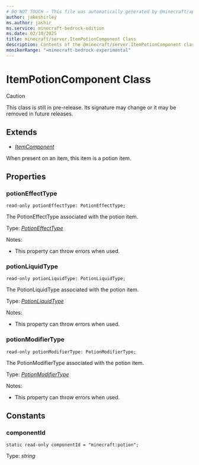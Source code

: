 ```yaml
---
# DO NOT TOUCH — This file was automatically generated by @minecraft/api-docs-generator, to report problems file an issue at https://github.com/Mojang/minecraft-scripting-libraries
author: jakeshirley
ms.author: jashir
ms.service: minecraft-bedrock-edition
ms.date: 02/10/2025
title: minecraft/server.ItemPotionComponent Class
description: Contents of the @minecraft/server.ItemPotionComponent class.
monikerRange: "=minecraft-bedrock-experimental"
---
```

# ItemPotionComponent Class

> [!CAUTION]
> This class is still in pre-release.  Its signature may change or it may be removed in future releases.

## Extends
- [*ItemComponent*](ItemComponent.md)

When present on an item, this item is a potion item.

## Properties

### **potionEffectType**
`read-only potionEffectType: PotionEffectType;`

The PotionEffectType associated with the potion item.

Type: [*PotionEffectType*](PotionEffectType.md)

Notes:
  - This property can throw errors when used.

### **potionLiquidType**
`read-only potionLiquidType: PotionLiquidType;`

The PotionLiquidType associated with the potion item.

Type: [*PotionLiquidType*](PotionLiquidType.md)

Notes:
  - This property can throw errors when used.

### **potionModifierType**
`read-only potionModifierType: PotionModifierType;`

The PotionModifierType associated with the potion item.

Type: [*PotionModifierType*](PotionModifierType.md)

Notes:
  - This property can throw errors when used.

## Constants

### **componentId**
`static read-only componentId = "minecraft:potion";`

Type: *string*

